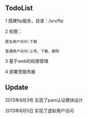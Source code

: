 TodoList
--------------
1 搭建ftp服务，目录：/srv/ftp

2 权限：

	匿名用户访问:下载

	普通用户访问:上传、下载、删除

3 基于web的权限管理

4 部署至服务器

Update
--------------
2013年8月3号  实现了pam认证模块设计

2013年8月5日  实现了虚拟用户访问	
